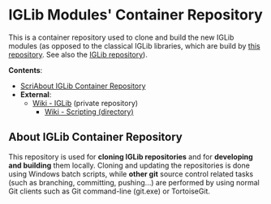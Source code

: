 
# IGLib Modules' Container Repository

This is a container repository used to clone and build the new IGLib modules (as opposed to the classical IGLib libraries, which are build by [this repository](https://github.com/ajgorhoe/iglibcontainer). See also the [IGLib repository](https://github.com/ajgorhoe/IGLib.workspace.base.iglib)).

**Contents**:

* [ScriAbout IGLib Container Repository](#about-iglib-container-repository)
* **External**:
  * [Wiki - IGLib](https://github.com/ajgorhoe/wiki.IGLib/tree/main/IGLib) (private repository)
    * [Wiki - Scripting (directory)](https://github.com/ajgorhoe/wiki.IGLib/tree/main/IGLib/scripting)

## About IGLib Container Repository

This repository is used for **cloning IGLib repositories** and for **developing and building** them locally. Cloning and updating the repositories is done using Windows batch scripts, while **other git** source control related tasks (such as branching, committing, pushing...) are performed by using normal Git clients such as Git command-line (git.exe) or TortoiseGit.

